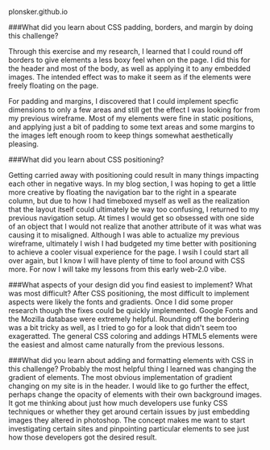 plonsker.github.io

###What did you learn about CSS padding, borders, and margin by doing this challenge?

Through this exercise and my research, I learned that I could round off borders to give elements
a less boxy feel when on the page. I did this for the header and most of the body, as well as applying it to any
embedded images. The intended effect was to make it seem as if the elements were freely floating on the page.

For padding and margins, I discovered that I could implement specfic dimensions to only a few areas and still get the effect I was looking for from my previous wireframe. Most of my elements were fine in static positions, and applying just a bit of padding to some text areas and some margins to the images left enough room to keep things somewhat aesthetically pleasing. 

###What did you learn about CSS positioning?

 Getting carried away with positioning could result in many things impacting each other in negative ways. In my blog 
 section, I was hoping to get a little more creative by floating the navigation bar to the right in a spearate column, 
 but due to how I had timeboxed myself as well as the realization that the layout itself could ultimately be way too 
 confusing, I returned to my previous navigation setup. At times I would get so obsessed with one side of an object 
 that I would not realize that another attribute of it was what was causing it to misaligned. Although I was able to 
 actualize my previous wireframe, ultimately I wish I had budgeted my time better with positioning to achieve a cooler 
 visual experience for the page. I wsih I could start all over again, but I know I will have plenty of time to fool
 around with CSS more. For now I will take my lessons from this early web-2.0 vibe. 

###What aspects of your design did you find easiest to implement? What was most difficult?
After CSS positioning, the most difficult to implement aspects were likely the fonts and gradients. Once I did some 
proper research though the fixes could be quickly implemented. Google Fonts and the Mozilla database were extremely 
helpful. Rounding off the bordering was a bit tricky as well, as I tried to go for a look that didn't seem too 
exageratted. The general CSS coloring and addings HTML5 elements were the easiest and almost came naturally from the 
previous lessons. 


###What did you learn about adding and formatting elements with CSS in this challenge?
Probably the most helpful thing I learned was changing the gradient of elements. The most obvious implementation
of gradient changing on my site is in the header. I would like to go further the effect, perhaps change the opacity of elements with their own background images. It got me thinking about just how much developers use funky CSS techniques or whether they get around certain issues by just embedding images they altered in photoshop. The concept makes me want to start investigating certain sites and pinpointing particular elements to see just how those developers got the desired result. 